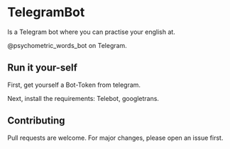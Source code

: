 # TelegramBot
Is a Telegram bot where you can practise your english at. 

@psychometric_words_bot on Telegram. 

## Run it your-self
First, get yourself a Bot-Token from telegram.

Next, install the requirements: Telebot, googletrans.


## Contributing
Pull requests are welcome. For major changes, please open an issue first.
